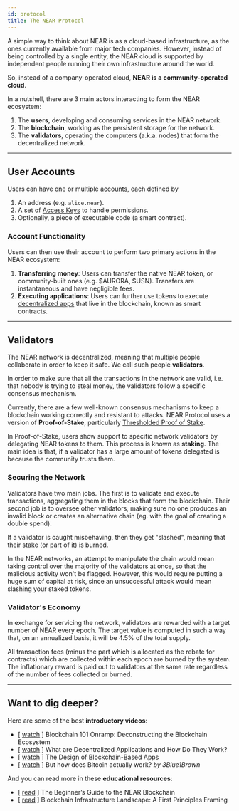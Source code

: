 ```yaml
---
id: protocol
title: The NEAR Protocol
---
```


A simple way to think about NEAR is as a cloud-based infrastructure, as the ones currently available from major tech companies. However, instead of being controlled by a single entity, the NEAR cloud is supported by independent people running their own infrastructure around the world.

So, instead of a company-operated cloud, **NEAR is a community-operated cloud**.

In a nutshell, there are 3 main actors interacting to form the NEAR ecosystem:
1. The **users**, developing and consuming services in the NEAR network.
2. The **blockchain**, working as the persistent storage for the network.
3. The **validators**, operating the computers (a.k.a. nodes) that form the decentralized network.

<!-- To set the stage, we're building a "base-layer blockchain," or a layer-one, meaning that it's on the same level of the ecosystem as projects like Ethereum or Cosmos. That means everything in the ecosystem is built on the NEAR blockchain, including your application. -->

<hr class="subsection" />

## User Accounts
Users can have one or multiple [accounts](account.md), each defined by 

1. An address (e.g. `alice.near`).
2. A set of [Access Keys](account.md#access-keys-access-keys) to handle permissions.
3. Optionally, a piece of executable code (a smart contract).

### Account Functionality
Users can then use their account to perform two primary actions in the NEAR ecosystem:

1. **Transferring money**: Users can transfer the native NEAR token, or community-built ones (e.g. $AURORA, $USN). Transfers are instantaneous and have negligible fees.
2. **Executing applications**: Users can further use tokens to execute [decentralized apps](https://awesomenear.com) that live in the blockchain, known as smart contracts.

<hr class="subsection" />

## Validators
The NEAR network is decentralized, meaning that multiple people collaborate in order to keep it safe. We call such people **validators**.

In order to make sure that all the transactions in the network are valid, i.e. that nobody is trying to steal money, the validators follow a specific consensus
mechanism.

Currently, there are a few well-known consensus mechanisms to keep a blockchain working correctly and resistant to attacks.
NEAR Protocol uses a version of **Proof-of-Stake**, particularly [Thresholded Proof of Stake](https://near.org/blog/thresholded-proof-of-stake/).

In Proof-of-Stake, users show support to specific network validators by delegating NEAR tokens to them. This process is known as **staking**. The main idea is that, if a validator has a large amount of tokens delegated is because the community trusts them.

### Securing the Network
Validators have two main jobs. The first is to validate and execute transactions, aggregating them in the blocks that form the blockchain. Their second job is to oversee other validators, making sure no one produces an invalid block or creates an alternative chain (eg. with the goal of creating a double spend).

If a validator is caught misbehaving, then they get "slashed", meaning that their stake (or part of it) is burned.

In the NEAR networks, an attempt to manipulate the chain would mean taking control over the majority of the validators at once, so that the malicious activity won't be flagged. However, this would require putting a huge sum of capital at risk, since an unsuccessful attack would mean slashing your staked tokens.

### Validator's Economy
In exchange for servicing the network, validators are rewarded with a target number of NEAR every epoch. The target value is computed in such a way that, on an annualized basis, it will be 4.5% of the total supply.

All transaction fees (minus the part which is allocated as the rebate for contracts) which are collected within each epoch are burned by the system. The inflationary reward is paid out to validators at the same rate regardless of the number of fees collected or burned. 

---

## Want to dig deeper?
Here are some of the best **introductory videos**:
- [ [watch](https://www.youtube.com/watch?v=Y21YtLzGbH0&feature=youtu.b&t=2656) ] Blockchain 101 Onramp: Deconstructing the Blockchain Ecosystem
- [ [watch](https://www.youtube.com/watch?v=Gd-aNfDqgQY&feature=youtu.be&t=1100) ] What are Decentralized Applications and How Do They Work?
- [ [watch](https://www.youtube.com/watch?v=Y21YtLzGbH0&feature=youtu.b&t=2656) ] The Design of Blockchain-Based Apps
- [ [watch](https://www.youtube.com/watch?v=bBC-nXj3Ng4) ] But how does Bitcoin actually work? *by 3Blue1Brown*

And you can read more in these **educational resources**:
- [ [read](https://near.org/blog/the-beginners-guide-to-the-near-blockchain/) ] The Beginner’s Guide to the NEAR Blockchain
- [ [read](https://medium.com/@trentmc0/blockchain-infrastructure-landscape-a-first-principles-framing-92cc5549bafe) ] Blockchain Infrastructure Landscape: A First Principles Framing
